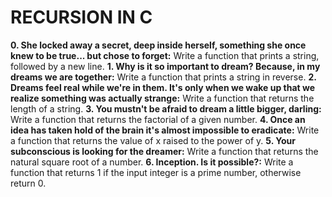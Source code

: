 # RECURSION IN C
**0. She locked away a secret, deep inside herself, something she once knew to be true... but chose to forget:** Write a function that prints a string, followed by a new line.
**1. Why is it so important to dream? Because, in my dreams we are together:** Write a function that prints a string in reverse.
**2. Dreams feel real while we're in them. It's only when we wake up that we realize something was actually strange:** Write a function that returns the length of a string.
**3. You mustn't be afraid to dream a little bigger, darling:** Write a function that returns the factorial of a given number.
**4. Once an idea has taken hold of the brain it's almost impossible to eradicate:** Write a function that returns the value of x raised to the power of y.
**5. Your subconscious is looking for the dreamer:** Write a function that returns the natural square root of a number.
**6. Inception. Is it possible?:** Write a function that returns 1 if the input integer is a prime number, otherwise return 0.
